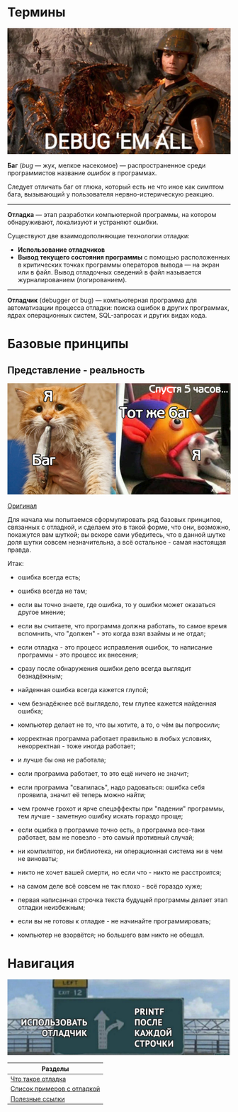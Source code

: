 # Термины

![](/attachments/Pasted%20image%2020240228220745.png)

**Баг** (_bug_ — жук, мелкое насекомое) — распространенное среди программистов название _ошибок_ в программах.

Следует отличать баг от глюка, который есть не что иное как симптом бага, вызывающий у пользователя нервно-истерическую реакцию.

----

**Отладка** — этап разработки компьютерной программы, на котором обнаруживают, локализуют и устраняют ошибки.

Существуют две взаимодополняющие технологии отладки:

- **Использование отладчиков** 
- **Вывод текущего состояния программы** с помощью расположенных в критических точках программы операторов вывода — на экран или в файл. Вывод отладочных сведений в файл называется журналированием (логированием).

----

**Отладчик** (debugger от bug) — компьютерная программа для автоматизации процесса отладки: поиска ошибок в других программах, ядрах операционных систем, SQL-запросах и других видах кода. 

# Базовые принципы

## Представление - реальность

![](/attachments/1588521136128931146.png)

[Оригинал](https://pikabu.ru/story/otladka_programmyi_7596295)

Для начала мы попытаемся сформулировать ряд базовых принципов, связанных с отладкой, и сделаем это в такой форме, что они, возможно, покажутся вам шуткой; вы вскоре сами убедитесь, что в данной шутке доля шутки совсем незначительна, а всё остальное - самая настоящая правда. 

Итак:

- ошибка всегда есть;

- ошибка всегда не там;

- если вы точно знаете, где ошибка, то у ошибки может оказаться другое мнение;

- если вы считаете, что программа должна работать, то самое время вспомнить, что "должен" - это когда взял взаймы и не отдал;

- если отладка - это процесс исправления ошибок, то написание программы - это процесс их внесения;

- сразу после обнаружения ошибки дело всегда выглядит безнадёжным;

- найденная ошибка всегда кажется глупой;

- чем безнадёжнее всё выглядело, тем глупее кажется найденная ошибка;

- компьютер делает не то, что вы хотите, а то, о чём вы попросили;

- корректная программа работает правильно в любых условиях, некорректная - тоже иногда работает;

- и лучше бы она не работала;

- если программа работает, то это ещё ничего не значит;

- если программа "свалилась", надо радоваться: ошибка себя проявила, значит её теперь можно найти;

- чем громче грохот и ярче спецэффекты при "падении" программы, тем лучше - заметную ошибку искать гораздо проще;

- если ошибка в программе точно есть, а программа все-таки работает, вам не повезло - это самый противный случай;

- ни компилятор, ни библиотека, ни операционная система ни в чем не виноваты;

- никто не хочет вашей смерти, но если что - никто не расстроится;

- на самом деле всё совсем не так плохо - всё гораздо хуже;

- первая написанная строчка текста будущей программы делает этап отладки неизбежным;

- если вы не готовы к отладке - не начинайте программировать;

- компьютер не взорвётся; но большего вам никто не обещал.

# Навигация

![](/attachments/Pasted%20image%2020240228220902.png)

| Разделы                                                             |
| ------------------------------------------------------------------- |
| [Что такое отладка](what_is_debug/what_is_debug.md)                 |
| [Список примеров с отладкой](debug_examples/debug_examples_list.md) |
| [Полезные ссылки](useful_links/useful_links.md)                     |
